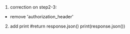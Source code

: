 1. correction on step2-3:
- remove 'authorization_header'

2. add print
#return response.json()
  print(response.json())

